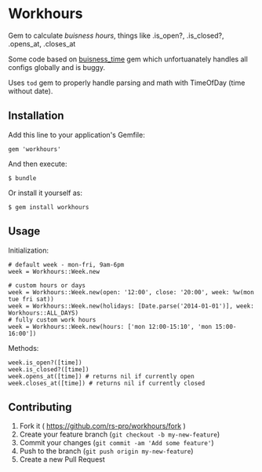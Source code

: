 # Workhours

Gem to calculate *buisness hours*, things like .is_open?, .is_closed?, .opens_at, .closes_at

Some code based on [buisness_time](https://github.com/bokmann/business_time) gem which unfortuanately handles all
configs globally and is buggy.

Uses ```tod``` gem to properly handle parsing and math with TimeOfDay (time without date).

## Installation

Add this line to your application's Gemfile:

    gem 'workhours'

And then execute:

    $ bundle

Or install it yourself as:

    $ gem install workhours

## Usage

Initialization:

    # default week - mon-fri, 9am-6pm
    week = Workhours::Week.new

    # custom hours or days
    week = Workhours::Week.new(open: '12:00', close: '20:00', week: %w(mon tue fri sat))
    week = Workhours::Week.new(holidays: [Date.parse('2014-01-01')], week: Workhours::ALL_DAYS)
    # fully custom work hours
    week = Workhours::Week.new(hours: ['mon 12:00-15:10', 'mon 15:00-16:00'])

Methods:

    week.is_open?([time])
    week.is_closed?([time])
    week.opens_at([time]) # returns nil if currently open
    week.closes_at([time]) # returns nil if currently closed

## Contributing

1. Fork it ( https://github.com/rs-pro/workhours/fork )
2. Create your feature branch (`git checkout -b my-new-feature`)
3. Commit your changes (`git commit -am 'Add some feature'`)
4. Push to the branch (`git push origin my-new-feature`)
5. Create a new Pull Request
